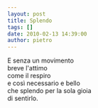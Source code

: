 ```yaml
---
layout: post
title: Splendo
tags: []
date: 2010-02-13 14:39:00
author: pietro
---
```

E senza un movimento<br/>breve l'attimo<br/>come il respiro<br/>e così necessario e bello<br/>che splendo per la sola gioia<br/>di sentirlo.

